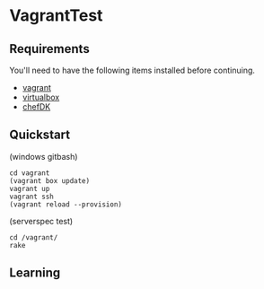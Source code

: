 VagrantTest
=====


## Requirements

You'll need to have the following items installed before continuing.

  * [vagrant](https://www.vagrantup.com/)
  * [virtualbox](https://www.virtualbox.org/)
  * [chefDK](https://downloads.chef.io/chef-dk/)


## Quickstart
  (windows gitbash)

  ```
  cd vagrant
  (vagrant box update)
  vagrant up
  vagrant ssh
  (vagrant reload --provision)
  ```

(serverspec test)

  ```
  cd /vagrant/
  rake
  ```

## Learning

```

```